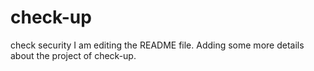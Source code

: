 # check-up
check  security
I am editing the README file. Adding some more details about the project of check-up.
